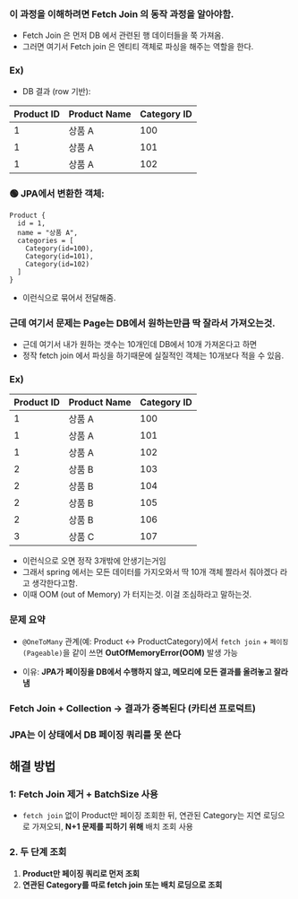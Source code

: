 
### 이 과정을 이해하려면 Fetch Join 의 동작 과정을 알아야함.

- Fetch Join 은 먼저 DB 에서 관련된 행 데이터들을 쭉 가져옴.
- 그러면 여기서 Fetch join 은 엔티티 객체로 파싱을 해주는 역할을 한다.

### Ex) 
- DB 결과 (row 기반):

| Product ID | Product Name | Category ID |
| ---------- | ------------ | ----------- |
| 1          | 상품 A         | 100         |
| 1          | 상품 A         | 101         |
| 1          | 상품 A         | 102         |
### 🟢 JPA에서 변환한 객체:

```
Product {
  id = 1,
  name = "상품 A",
  categories = [
    Category(id=100),
    Category(id=101),
    Category(id=102)
  ]
}

```

- 이런식으로 묶어서 전달해줌. 
### 근데 여기서 문제는 Page는 DB에서 원하는만큼 딱 잘라서 가져오는것.

- 근데 여기서 내가 원하는 갯수는 10개인데 DB에서 10개 가져온다고 하면 
- 정작 fetch join 에서 파싱을 하기때문에 실질적인 객체는 10개보다 적을 수 있음.
### Ex) 

| Product ID | Product Name | Category ID |
| ---------- | ------------ | ----------- |
| 1          | 상품 A         | 100         |
| 1          | 상품 A         | 101         |
| 1          | 상품 A         | 102         |
| 2          | 상품 B         | 103         |
| 2          | 상품 B         | 104         |
| 2          | 상품 B         | 105         |
| 2          | 상품 B         | 106         |
| 3          | 상품 C         | 107         |
- 이런식으로 오면 정작 3개밖에 안생기는거임
- 그래서 spring 에서는 모든 데이터를 가지오와서 딱 10개 객체 짤라서 줘야겠다 라고 생각한다고함.
- 이때 OOM (out of Memory) 가 터지는것. 이걸 조심하라고 말하는것. 
### 문제 요약

- `@OneToMany` 관계(예: Product ↔ ProductCategory)에서 `fetch join` + `페이징(Pageable)`을 같이 쓰면 **OutOfMemoryError(OOM)** 발생 가능
    
- 이유: **JPA가 페이징을 DB에서 수행하지 않고, 메모리에 모든 결과를 올려놓고 잘라냄**

### **Fetch Join + Collection → 결과가 중복된다 (카티션 프로덕트)**
### **JPA는 이 상태에서 DB 페이징 쿼리를 못 쓴다**


## 해결 방법

### 1: **Fetch Join 제거 + BatchSize 사용**
- `fetch join` 없이 Product만 페이징 조회한 뒤, 연관된 Category는 지연 로딩으로 가져오되, **N+1 문제를 피하기 위해** 배치 조회 사용

### 2. **두 단계 조회**
1. **Product만 페이징 쿼리로 먼저 조회**
2. **연관된 Category를 따로 fetch join 또는 배치 로딩으로 조회**